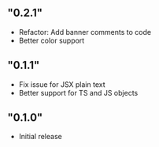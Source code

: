 ## "0.2.1"

- Refactor: Add banner comments to code
- Better color support

## "0.1.1"

- Fix issue for JSX plain text
- Better support for TS and JS objects

## "0.1.0"

- Initial release
